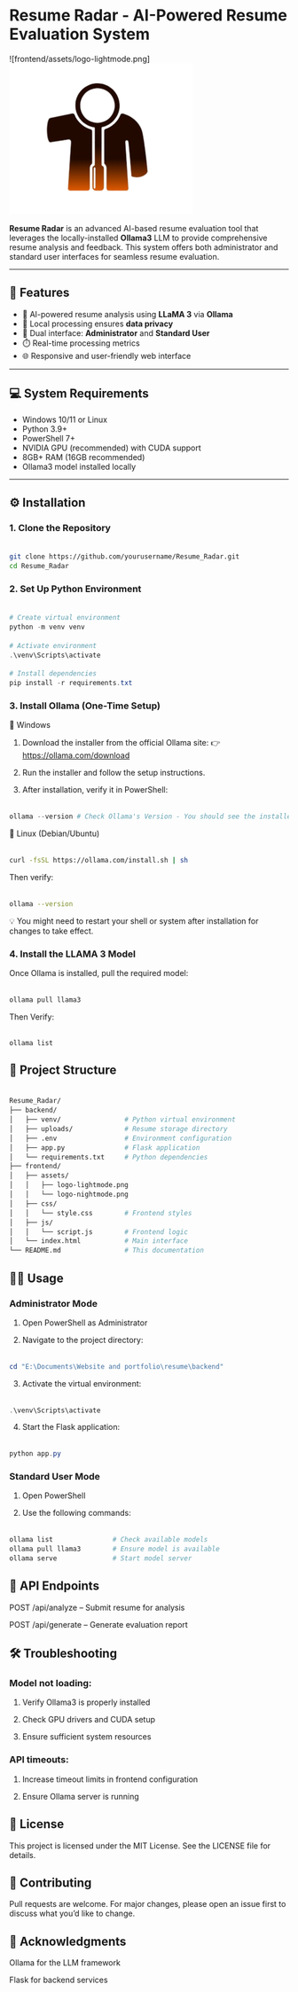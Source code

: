 # Resume Radar - AI-Powered Resume Evaluation System

![frontend/assets/logo-lightmode.png]![frontend/assets/logo-nightmode.png](frontend/assets/logo-lightmode.png)

**Resume Radar** is an advanced AI-based resume evaluation tool that leverages the locally-installed **Ollama3** LLM to provide comprehensive resume analysis and feedback. This system offers both administrator and standard user interfaces for seamless resume evaluation.

---

## 🚀 Features

- 🤖 AI-powered resume analysis using **LLaMA 3** via **Ollama**
- 🔐 Local processing ensures **data privacy**
- 👤 Dual interface: **Administrator** and **Standard User**
- ⏱️ Real-time processing metrics
- 🌐 Responsive and user-friendly web interface

---

## 💻 System Requirements

- Windows 10/11 or Linux
- Python 3.9+
- PowerShell 7+
- NVIDIA GPU (recommended) with CUDA support
- 8GB+ RAM (16GB recommended)
- Ollama3 model installed locally

---

## ⚙️ Installation

### 1. Clone the Repository

```bash

git clone https://github.com/yourusername/Resume_Radar.git
cd Resume_Radar

```

### 2. Set Up Python Environment

```powershell

# Create virtual environment
python -m venv venv

# Activate environment
.\venv\Scripts\activate

# Install dependencies
pip install -r requirements.txt

```
### 3. Install Ollama (One-Time Setup)

🔧 Windows

1. Download the installer from the official Ollama site:
👉 https://ollama.com/download

2. Run the installer and follow the setup instructions.

3. After installation, verify it in PowerShell:

``` powershell

ollama --version # Check Ollama's Version - You should see the installed version of Ollama.

```
🐧 Linux (Debian/Ubuntu)

```bash

curl -fsSL https://ollama.com/install.sh | sh

```
Then verify:

```bash

ollama --version

```

💡 You might need to restart your shell or system after installation for changes to take effect.

### 4. Install the LLAMA 3 Model

Once Ollama is installed, pull the required model:

```powershell

ollama pull llama3 

```

Then Verify:

```

ollama list

```

## 📁 Project Structure

```bash

Resume_Radar/
├── backend/
│   ├── venv/                # Python virtual environment
│   ├── uploads/             # Resume storage directory
│   ├── .env                 # Environment configuration
│   ├── app.py               # Flask application
│   └── requirements.txt     # Python dependencies
├── frontend/
│   ├── assets/
│   │   ├── logo-lightmode.png
│   │   └── logo-nightmode.png
│   ├── css/
│   │   └── style.css        # Frontend styles
│   ├── js/
│   │   └── script.js        # Frontend logic
│   └── index.html           # Main interface
└── README.md                # This documentation

```

## 👨‍💻 Usage

### Administrator Mode

1. Open PowerShell as Administrator

2. Navigate to the project directory:

```powershell

cd "E:\Documents\Website and portfolio\resume\backend"

```

3. Activate the virtual environment:

```powershell

.\venv\Scripts\activate

```

4. Start the Flask application:

```powershell

python app.py

```

### Standard User Mode

1. Open PowerShell

2. Use the following commands:

```powershell

ollama list               # Check available models
ollama pull llama3        # Ensure model is available
ollama serve              # Start model server

```

## 📡 API Endpoints

POST /api/analyze – Submit resume for analysis

POST /api/generate – Generate evaluation report


## 🛠️ Troubleshooting

### Model not loading:

1. Verify Ollama3 is properly installed

2. Check GPU drivers and CUDA setup

3. Ensure sufficient system resources

### API timeouts:

1. Increase timeout limits in frontend configuration

2. Ensure Ollama server is running

## 📄 License

This project is licensed under the MIT License. See the LICENSE file for details.

## 🤝 Contributing

Pull requests are welcome. For major changes, please open an issue first to discuss what you’d like to change.

## 🙏 Acknowledgments

Ollama for the LLM framework

Flask for backend services


